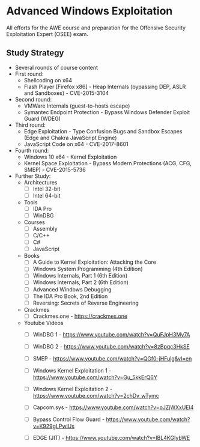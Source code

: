 # Advanced Windows Exploitation

All efforts for the AWE course and preparation for the Offensive Security Exploitation Expert (OSEE) exam.

## Study Strategy
 * Several rounds of course content
 * First round:
   * Shellcoding on x64
   * Flash Player [Firefox x86] - Heap Internals (bypassing DEP, ASLR and Sandboxes) - CVE-2015-3104
 * Second round:
   * VMWare Internals (guest-to-hosts escape)
   * Symantec Endpoint Protection - Bypass Windows Defender Exploit Guard (WDEG)
 * Third round:
   * Edge Exploitation - Type Confusion Bugs and Sandbox Escapes (Edge and Chakra JavaScript Engine)
   * JavaScript Code on x64 - CVE-2017-8601
 * Fourth round:
   * Windows 10 x64 - Kernel Exploitation
   * Kernel Space Exploitation - Bypass Modern Protections (ACG, CFG, SMEP) - CVE-2015-5736
 * Further Study:
   * Architectures
     * [ ] Intel 32-bit
     * [ ] Intel 64-bit
   * Tools
     * [ ] IDA Pro
     * [ ] WinDBG
   * Courses
     * [ ] Assembly
     * [ ] C/C++
     * [ ] C#
     * [ ] JavaScript
   * Books
	 * [ ] A Guide to Kernel Exploitation: Attacking the Core
	 * [ ] Windows System Programming (4th Edition)
	 * [ ] Windows Internals, Part 1 (6th Edition)
	 * [ ] Windows Internals, Part 2 (6th Edition)
	 * [ ] Advanced Windows Debugging
	 * [ ] The IDA Pro Book, 2nd Edition
	 * [ ] Reversing: Secrets of Reverse Engineering
   * Crackmes
	 * [ ] Crackmes.one - https://crackmes.one
   * Youtube Videos
     * [ ] WinDBG 1 - https://www.youtube.com/watch?v=QuFJpH3My7A
	 * [ ] WinDBG 2	- https://www.youtube.com/watch?v=8zBpqc3HkSE
     * [ ] SMEP - https://www.youtube.com/watch?v=QGf0-jHFulg&vl=en
     * [ ] Windows Kernel Exploitation 1 - https://www.youtube.com/watch?v=Gu_5kkErQ6Y
     * [ ] Windows Kernel Exploitation 2 - https://www.youtube.com/watch?v=2chDv_wTymc
	 * [ ] Capcom.sys - https://www.youtube.com/watch?v=pJZjWXxUEl4
	 * [ ] Bypass Control Flow Guard - https://www.youtube.com/watch?v=K929gLPwlUs
	 * [ ] EDGE (JIT) - https://www.youtube.com/watch?v=lBL4KGIybWE
	 